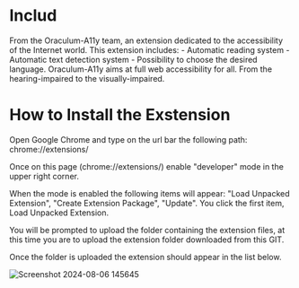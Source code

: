 # Includ
From the Oraculum-A11y team, an extension dedicated to the accessibility of the Internet world. This extension includes: - Automatic reading system - Automatic text detection system - Possibility to choose the desired language. Oraculum-A11y aims at full web accessibility for all. From the hearing-impaired to the visually-impaired.

# How to Install the Exstension
Open Google Chrome and type on the url bar the following path: chrome://extensions/

Once on this page (chrome://extensions/) enable "developer" mode in the upper right corner.

When the mode is enabled the following items will appear: "Load Unpacked Extension", "Create Extension Package", "Update".
You click the first item, Load Unpacked Extension.

You will be prompted to upload the folder containing the extension files, at this time you are to upload the extension folder downloaded from this GIT.

Once the folder is uploaded the extension should appear in the list below. 


![Screenshot 2024-08-06 145645](https://github.com/user-attachments/assets/8e081f8f-3118-4217-b177-51679dc8d28f)
